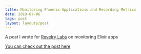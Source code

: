 ```yaml
---
title: Monitoring Phoenix Applications and Recording Metrics
date: 2019-07-06
tags: post
layout: layouts/post
---
```


A post I wrote for [Revelry Labs](https://revelry.co) on monitoring Elixir apps

[You can check out the post here](https://revelry.co/monitoring-phoenix-applications/)
